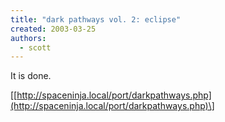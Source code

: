 ```yaml
---
title: "dark pathways vol. 2: eclipse"
created: 2003-03-25
authors: 
  - scott
---
```


It is done.  
  
\[[http://spaceninja.local/port/darkpathways.php](http://spaceninja.local/port/darkpathways.php)\]
